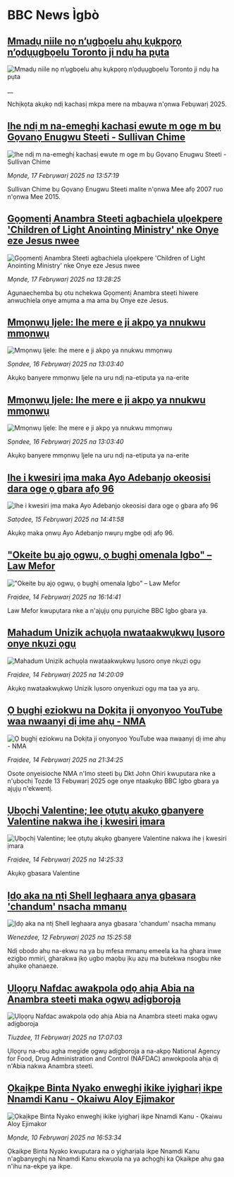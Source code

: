 # BBC News Ìgbò## [Mmadụ niile nọ n’ụgbọelu ahụ kụkpọrọ n’ọdụụgbọelu Toronto ji ndụ ha pụta](https://www.bbc.co.uk/igbo/live/ceq91w72n54t?at_campaign=githubrss)![Mmadụ niile nọ n’ụgbọelu ahụ kụkpọrọ n’ọdụụgbọelu Toronto ji ndụ ha pụta](https://ichef.bbci.co.uk/ace/standard/240/cpsprodpb/7154/live/1dba61c0-edcc-11ef-a819-277e390a7a08.jpg)__Nchịkọta akụkọ ndị kachasị mkpa mere na mbaụwa n'ọnwa Febụwarị 2025.## [Ihe ndị m na-emeghị kachasị ewute m oge m bụ Gọvanọ Enugwu Steeti - Sullivan Chime](https://www.bbc.com/igbo/articles/c8xqx1j2gjno?at_campaign=githubrss)![Ihe ndị m na-emeghị kachasị ewute m oge m bụ Gọvanọ Enugwu Steeti - Sullivan Chime](https://ichef.bbci.co.uk/ace/standard/240/cpsprodpb/7ce7/live/eed06140-ed38-11ef-aa6d-b97ed0f17260.jpg)_Mọnde, 17 Febrụwarị 2025 na 13:57:19_Sullivan Chime bụ Gọvanọ Enugwu Steeti malite n'ọnwa Mee afọ 2007 ruo n'ọnwa Mee 2015.## [Gọọmentị Anambra Steeti agbachiela ụlọekpere 'Children of Light Anointing Ministry' nke Onye eze Jesus nwee](https://www.bbc.com/igbo/articles/cge7l1xrpqqo?at_campaign=githubrss)![Gọọmentị Anambra Steeti agbachiela ụlọekpere 'Children of Light Anointing Ministry' nke Onye eze Jesus nwee](https://ichef.bbci.co.uk/ace/standard/240/cpsprodpb/5e9f/live/c5422990-ed32-11ef-a319-fb4e7360c4ec.jpg)_Mọnde, 17 Febrụwarị 2025 na 13:28:25_Agụnaechemba bụ otu nchekwa Gọọmentị Anambra steeti hiwere anwuchiela onye amụma a ma ama bụ Onye eze Jesus.## [Mmọnwụ Ijele: Ihe mere e ji akpọ ya nnukwu mmọnwụ](https://www.bbc.com/igbo/articles/cd0e13yp4jjo?at_campaign=githubrss)![Mmọnwụ Ijele: Ihe mere e ji akpọ ya nnukwu mmọnwụ](https://ichef.bbci.co.uk/ace/standard/240/cpsprodpb/fb7b/live/8ae37030-cd00-11ef-87df-d575b9a434a4.jpg)_Sọndee, 16 Febrụwarị 2025 na 13:03:40_Akụkọ banyere mmọnwụ Ijele na uru ndị na-etiputa ya na-erite## [Mmọnwụ Ijele: Ihe mere e ji akpọ ya nnukwu mmọnwụ](https://www.bbc.com/igbo/articles/cd0e13yp4jjo?at_campaign=githubrss)![Mmọnwụ Ijele: Ihe mere e ji akpọ ya nnukwu mmọnwụ](https://ichef.bbci.co.uk/ace/standard/240/cpsprodpb/fb7b/live/8ae37030-cd00-11ef-87df-d575b9a434a4.jpg)_Sọndee, 16 Febrụwarị 2025 na 13:03:40_Akụkọ banyere mmọnwụ Ijele na uru ndị na-etiputa ya na-erite## [Ihe i kwesiri ịma maka Ayo Adebanjo okeosisi dara oge ọ gbara afọ 96](https://www.bbc.com/igbo/articles/c1werpyppnvo?at_campaign=githubrss)![Ihe i kwesiri ịma maka Ayo Adebanjo okeosisi dara oge ọ gbara afọ 96](https://ichef.bbci.co.uk/ace/standard/240/cpsprodpb/56b1/live/a7c22260-eb9f-11ef-bd1b-d536627785f2.jpg)_Satọdee, 15 Febrụwarị 2025 na 14:41:58_Akụkọ maka ọnwụ Ayo Adebanjo nwụrụ mgbe ọdị afọ 96.## ["Okeite bụ ajọ ọgwụ, ọ bụghị omenala Igbo" – Law Mefor](https://www.bbc.com/igbo/articles/cp82vxdk3dpo?at_campaign=githubrss)!["Okeite bụ ajọ ọgwụ, ọ bụghị omenala Igbo" – Law Mefor](https://ichef.bbci.co.uk/ace/standard/240/cpsprodpb/bab6/live/0419f220-eaee-11ef-be1b-c1c6f3ed3326.jpg)_Fraịdee, 14 Febrụwarị 2025 na 16:14:41_Law Mefor kwupụtara nke a n'ajụjụ ọnụ pụrụiche BBC Igbo gbara ya.## [Mahadum Unizik achụọla nwataakwụkwụ lụsoro onye nkụzi ọgụ](https://www.bbc.com/igbo/articles/czepznxp2w5o?at_campaign=githubrss)![Mahadum Unizik achụọla nwataakwụkwụ lụsoro onye nkụzi ọgụ](https://ichef.bbci.co.uk/ace/standard/240/cpsprodpb/cff9/live/003fd0e0-e95c-11ef-a819-277e390a7a08.jpg)_Fraịdee, 14 Febrụwarị 2025 na 14:20:09_Akụkọ nwataakwụkwọ Unizik lụsoro onyenkuzi ọgụ ma taa ya arụ.## [Ọ bụghị eziokwu na Dọkịta ji onyonyoo YouTube waa nwaanyị dị ime ahụ - NMA](https://www.bbc.com/igbo/articles/c0lzdpx77dno?at_campaign=githubrss)![Ọ bụghị eziokwu na Dọkịta ji onyonyoo YouTube waa nwaanyị dị ime ahụ - NMA](https://ichef.bbci.co.uk/ace/standard/240/cpsprodpb/9cf1/live/75877d00-eb1c-11ef-bd1b-d536627785f2.jpg)_Fraịdee, 14 Febrụwarị 2025 na 21:34:25_Osote onyeisioche NMA n'Imo steeti bụ Dkt John Ohiri kwuputara nke a n'ụbọchị Tọzde 13 Febụwarị 2025 oge onye ntaakụkọ BBC Igbo gbara ya ajụjụ n'ekwentị.## [Ụbọchị Valentine; lee ọtụtụ akụkọ gbanyere Valentine nakwa ihe ị kwesiri ịmara](https://www.bbc.com/igbo/articles/c0qwkyy2xg8o?at_campaign=githubrss)![Ụbọchị Valentine; lee ọtụtụ akụkọ gbanyere Valentine nakwa ihe ị kwesiri ịmara](https://ichef.bbci.co.uk/ace/standard/240/cpsprodpb/7f5a/live/d3362360-eadc-11ef-a319-fb4e7360c4ec.jpg)_Fraịdee, 14 Febrụwarị 2025 na 14:25:33_Akụkọ gbasara Valentine## [Ịdọ aka na ntị Shell leghaara anya gbasara 'chandum' nsacha mmanụ](https://www.bbc.com/igbo/articles/cgj2qngx86vo?at_campaign=githubrss)![Ịdọ aka na ntị Shell leghaara anya gbasara 'chandum' nsacha mmanụ](https://ichef.bbci.co.uk/ace/standard/240/cpsprodpb/32b3/live/5205fbf0-e8a0-11ef-a819-277e390a7a08.jpg)_Wenezdee, 12 Febrụwarị 2025 na 15:25:58_Ndị obodo ahụ na-ekwu na ya bụ mfesa mmanụ emeela ka ha ghara inwe ezigbo mmiri, gharakwa ịkọ ugbo maọbụ ịkụ azụ ma butekwa nsogbu nke ahụike ọhanaeze.## [Ụlọọrụ Nafdac awakpola ọdọ ahịa Abia na Anambra steeti maka ọgwụ adịgboroja](https://www.bbc.com/igbo/articles/cy08zlx80k4o?at_campaign=githubrss)![Ụlọọrụ Nafdac awakpola ọdọ ahịa Abia na Anambra steeti maka ọgwụ adịgboroja](https://ichef.bbci.co.uk/ace/standard/240/cpsprodpb/d5ee/live/1b0865f0-e88e-11ef-a055-1ba5a4b6ed03.jpg)_Tiuzdee, 11 Febrụwarị 2025 na 17:07:03_Ụlọọrụ na-ebu agha megide ọgwụ adịgboroja a na-akpọ National Agency for Food, Drug Administration and Control (NAFDAC) anwokpoola ahịa dị n'Abia nakwa Anambra steeti.## [Ọkaịkpe Binta Nyako enweghị ikike iyigharị ikpe Nnamdi Kanu - Ọkaiwu Aloy Ejimakor](https://www.bbc.com/igbo/articles/cg5ylv5g3j3o?at_campaign=githubrss)![Ọkaịkpe Binta Nyako enweghị ikike iyigharị ikpe Nnamdi Kanu - Ọkaiwu Aloy Ejimakor](https://ichef.bbci.co.uk/ace/standard/240/cpsprodpb/0e38/live/cb1884d0-e7c5-11ef-a319-fb4e7360c4ec.jpg)_Mọnde, 10 Febrụwarị 2025 na 16:53:34_Ọkaikpe Binta Nyako kwuputara na o yigharịala ikpe Nnamdi Kanu n'agbanyeghị na Nnamdi Kanu ekwuola na ya achọghị ka Ọkaikpe ahụ gaa n'ihu na-ekpe ya ikpe.